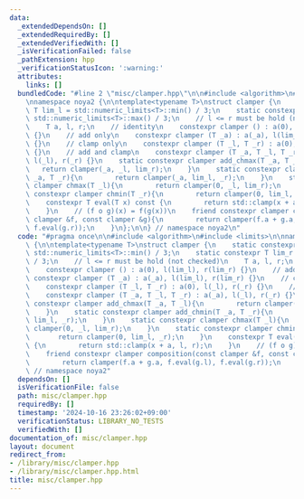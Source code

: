 ```yaml
---
data:
  _extendedDependsOn: []
  _extendedRequiredBy: []
  _extendedVerifiedWith: []
  _isVerificationFailed: false
  _pathExtension: hpp
  _verificationStatusIcon: ':warning:'
  attributes:
    links: []
  bundledCode: "#line 2 \"misc/clamper.hpp\"\n\n#include <algorithm>\n#include <limits>\n\
    \nnamespace noya2 {\n\ntemplate<typename T>\nstruct clamper {\n    static constexpr\
    \ T lim_l = std::numeric_limits<T>::min() / 3;\n    static constexpr T lim_r =\
    \ std::numeric_limits<T>::max() / 3;\n    // l <= r must be hold (not checked)\n\
    \    T a, l, r;\n    // identity\n    constexpr clamper () : a(0), l(lim_l), r(lim_r)\
    \ {}\n    // add only\n    constexpr clamper (T _a) : a(_a), l(lim_l), r(lim_r)\
    \ {}\n    // clamp only\n    constexpr clamper (T _l, T _r) : a(0), l(_l), r(_r)\
    \ {}\n    // add and clamp\n    constexpr clamper (T _a, T _l, T _r) : a(_a),\
    \ l(_l), r(_r) {}\n    static constexpr clamper add_chmax(T _a, T _l){\n     \
    \   return clamper(_a, _l, lim_r);\n    }\n    static constexpr clamper add_chmin(T\
    \ _a, T _r){\n        return clamper(_a, lim_l, _r);\n    }\n    static constexpr\
    \ clamper chmax(T _l){\n        return clamper(0, _l, lim_r);\n    }\n    static\
    \ constexpr clamper chmin(T _r){\n        return clamper(0, lim_l, _r);\n    }\n\
    \    constexpr T eval(T x) const {\n        return std::clamp(x + a, l, r);\n\
    \    }\n    // (f o g)(x) = f(g(x))\n    friend constexpr clamper composition(const\
    \ clamper &f, const clamper &g){\n        return clamper(f.a + g.a, f.eval(g.l),\
    \ f.eval(g.r));\n    }\n};\n\n} // namespace noya2\n"
  code: "#pragma once\n\n#include <algorithm>\n#include <limits>\n\nnamespace noya2\
    \ {\n\ntemplate<typename T>\nstruct clamper {\n    static constexpr T lim_l =\
    \ std::numeric_limits<T>::min() / 3;\n    static constexpr T lim_r = std::numeric_limits<T>::max()\
    \ / 3;\n    // l <= r must be hold (not checked)\n    T a, l, r;\n    // identity\n\
    \    constexpr clamper () : a(0), l(lim_l), r(lim_r) {}\n    // add only\n   \
    \ constexpr clamper (T _a) : a(_a), l(lim_l), r(lim_r) {}\n    // clamp only\n\
    \    constexpr clamper (T _l, T _r) : a(0), l(_l), r(_r) {}\n    // add and clamp\n\
    \    constexpr clamper (T _a, T _l, T _r) : a(_a), l(_l), r(_r) {}\n    static\
    \ constexpr clamper add_chmax(T _a, T _l){\n        return clamper(_a, _l, lim_r);\n\
    \    }\n    static constexpr clamper add_chmin(T _a, T _r){\n        return clamper(_a,\
    \ lim_l, _r);\n    }\n    static constexpr clamper chmax(T _l){\n        return\
    \ clamper(0, _l, lim_r);\n    }\n    static constexpr clamper chmin(T _r){\n \
    \       return clamper(0, lim_l, _r);\n    }\n    constexpr T eval(T x) const\
    \ {\n        return std::clamp(x + a, l, r);\n    }\n    // (f o g)(x) = f(g(x))\n\
    \    friend constexpr clamper composition(const clamper &f, const clamper &g){\n\
    \        return clamper(f.a + g.a, f.eval(g.l), f.eval(g.r));\n    }\n};\n\n}\
    \ // namespace noya2"
  dependsOn: []
  isVerificationFile: false
  path: misc/clamper.hpp
  requiredBy: []
  timestamp: '2024-10-16 23:26:02+09:00'
  verificationStatus: LIBRARY_NO_TESTS
  verifiedWith: []
documentation_of: misc/clamper.hpp
layout: document
redirect_from:
- /library/misc/clamper.hpp
- /library/misc/clamper.hpp.html
title: misc/clamper.hpp
---
```

